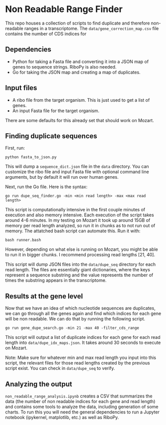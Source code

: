 # Non Readable Range Finder
This repo houses a collection of scripts to find duplicate and therefore non-readable ranges in a transcriptome. The `data/gene_correction_map.csv` file contains the number of CDS indices for 

## Dependencies
- Python for taking a Fasta file and converting it into a JSON map of genes to sequence strings. RiboPy is also needed.
- Go for taking the JSON map and creating a map of duplicates.

## Input files
- A ribo file from the target organism. This is just used to get a list of genes.
- An input Fasta file for the target organism.

There are some defaults for this already set that should work on Mozart.

## Finding duplicate sequences
First, run:
```
python fasta_to_json.py
```

This will dump a `sequence_dict.json` file in the `data` directory. You can customize the ribo file and input Fasta file with optional command line arguments, but by default it will run over human genes.

Next, run the Go file. Here is the syntax:
```
go run dupe_seq_finder.go -min <min read length> -max <max read length>
```

This script is computationally intensive in the first couple minutes of execution and also memory intensive. Each execution of the script takes around 4-6 minutes. In my testing on Mozart it took up around 15GB of memory per read length analyzed, so run it in chunks as to not run out of memory. The attatched bash script can automate this. Run it with:
```
bash runner.bash
```
However, depending on what else is running on Mozart, you might be able to run it in bigger chunks. I recommend processing read lengths [21, 40].

This script will dump JSON files into the `data/dupe_seq` directory for each read length. The files are essentially giant dictionaries, where the keys represent a sequence substring and the value represents the number of times the substring appears in the transcriptome.

## Results at the gene level
Now that we have an idea of which nucleotide sequences are duplicates, we can go through all the genes again and find which indices for each gene will be non readable. We can do that by running the following script.

```
go run gene_dupe_search.go -min 21 -max 40 -filter_cds_range
```

This script will output a list of duplicate indices for each gene for each read length into `data/dupe_idx_maps.json`. It takes around 30 seconds to execute on Mozart.

Note: Make sure for whatever min and max read length you input into this script, the relevant files for those read lengths created by the previous script exist. You can check in `data/dupe_seq` to verify.

## Analyzing the output
`non_readable_range_analysis.ipynb` creates a CSV that summarizes the data (the number of non readable indices for each gene and read length) and contains some tools to analyze the data, including generation of some charts. To run this you will need the general dependencies to run a Jupyter notebook (ipykernel, matplotlib, etc.) as well as RiboPy.

